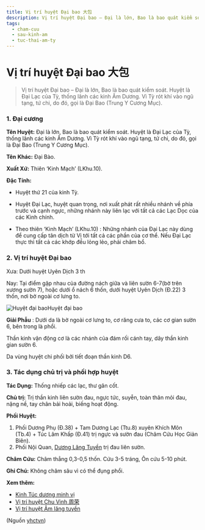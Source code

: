 ```yaml
---
title: Vị trí huyệt Đại bao 大包
description: Vị trí huyệt Đại bao – Đại là lớn, Bao là bao quát kiểm soát. Huyệt là Đại Lạc của Tỳ, thống lãnh các kinh Âm Dương. Vì Tỳ rót khí vào ngũ tạng, tứ chi, do đó, gọi là Đại Bao (Trung Y Cương Mục).
tags:
  - cham-cuu
  - sau-kinh-am
  - tuc-thai-am-ty
---
```


# Vị trí huyệt Đại bao 大包 

> Vị trí huyệt Đại bao – Đại là lớn, Bao là bao quát kiểm soát. Huyệt là Đại Lạc của Tỳ, thống lãnh các kinh Âm Dương. Vì Tỳ rót khí vào ngũ tạng, tứ chi, do đó, gọi là Đại Bao (Trung Y Cương Mục).

### 1. Đại cương

**Tên Huyệt:** Đại là lớn, Bao là bao quát kiểm soát. Huyệt là Đại Lạc của Tỳ, thống lãnh các kinh Âm Dương. Vì Tỳ rót khí vào ngũ tạng, tứ chi, do đó, gọi là Đại Bao (Trung Y Cương Mục).

**Tên** **Khác:** Đại Bào.

**Xuất Xứ:** Thiên ‘Kinh Mạch’ (LKhu.10).

**Đặc Tính:**

+ Huyệt thứ 21 của kinh Tỳ.

+ Huyệt Đại Lạc, huyệt quan trọng, nơi xuất phát rất nhiều nhánh về phía trước và cạnh ngực, những nhánh này liên lạc với tất cả các Lạc Dọc của các Kinh chính.

* Theo thiên ‘Kinh Mạch’ (LKhu.10) : Những nhánh của Đại Lạc này dùng để cung cấp tân dịch từ Vị tới tất cả các phần của cơ thể. Nếu Đại Lạc thực thì tất cả các khớp đều lỏng lẻo, phải châm bổ.

### 2. Vị trí huyệt Đại bao

Xưa: Dưới huyệt Uyên Dịch 3 th

Nay: Tại điểm gặp nhau của đường nách giữa và liên sườn 6-7(bờ trên xương sườn 7), hoặc dưới ổ nách 6 thốn, dưới huyệt Uyên Dịch (Đ.22) 3 thốn, nơi bờ ngoài cơ lưng to.

![Huyệt đại bao](/imgs/yhctvn/Huyet-dai-bao.png)Huyệt đại bao

**Giải Phẫu** : Dưới da là bờ ngoài cơ lưng to, cơ răng cưa to, các cơ gian sườn 6, bên trong là phổi.

Thần kinh vận động cơ là các nhánh của đám rối cánh tay, dây thần kinh gian sườn 6.

Da vùng huyệt chi phối bởi tiết đoạn thần kinh D6.

### 3. Tác dụng chủ trị và phối hợp huyệt

**Tác Dụng:** Thống nhiếp các lạc, thư gân cốt.

**Chủ trị:** Trị thần kinh liên sườn đau, ngực tức, suyễn, toàn thân mỏi đau, nặng nề, tay chân bải hoải, biếng hoạt động.

**Phối Huyệt:**

1. Phối Dương Phụ (Đ.38) + Tam Dương Lạc (Ttu.8) xuyên Khích Môn (Tb.4) + Túc Lâm Khấp (Đ.41) trị ngực và sườn đau (Châm Cứu Học Giản Biên).
2. Phối Nội Quan, [Dương Lăng Tuyền](/yhctvn/vi-tri-huyet-duong-lang-tuyen-%e9%98%b3%e9%99%b5%e6%b3%89/) trị đau liên sườn.

**Châm Cứu:** Châm thẳng 0,3-0,5 thốn. Cứu 3-5 tráng, Ôn cứu 5-10 phút.

**Ghi Chú:** Không châm sâu vì có thể đụng phổi.

**Xem thêm:**

* [Kinh Túc dương minh vị](/yhctvn/kinh-tuc-duong-minh-vi/)
* [Vị trí huyệt Chu Vinh 周荣](/yhctvn/vi-tri-huyet-chu-vinh-%e5%91%a8%e8%8d%a3/)
* [Vị trí huyệt Âm lăng tuyền](/yhctvn/vi-tri-huyet-am-lang-tuyen-%e9%98%b4%e9%99%b5%e6%b3%89/)

(Nguồn <a href="https://yhctvn.com/vi-tri-huyet-dai-bao-大包/" target="_blank">yhctvn</a>)
